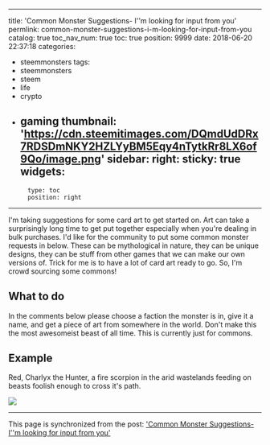
---
title: 'Common Monster Suggestions- I''m looking for input from you'
permlink: common-monster-suggestions-i-m-looking-for-input-from-you
catalog: true
toc_nav_num: true
toc: true
position: 9999
date: 2018-06-20 22:37:18
categories:
- steemmonsters
tags:
- steemmonsters
- steem
- life
- crypto
- gaming
thumbnail: 'https://cdn.steemitimages.com/DQmdUdDRx7RDSDmNKY2HZLYyBM5Eqy4nTytkRr8LX6of9Qo/image.png'
sidebar:
    right:
        sticky: true
widgets:
    -
        type: toc
        position: right
---


I'm taking suggestions for some card art to get started on.  Art can take a surprisingly long time to get put together especially when you're dealing in bulk purchases.  I'd like for the community to put some common monster requests in below.  These can be mythological in nature, they can be unique designs, they can be stuff from other games that we can make our own versions of.  Trick for me is to have a lot of card art ready to go.  So, I'm crowd sourcing some commons!

## What to do

In the comments below please choose a faction the monster is in, give it a name, and get a piece of art from somewhere in the world.  Don't make this the most awesomeist beast of all time.  This is currently just for commons.

## Example

Red, Charlyx the Hunter, a fire scorpion in the arid wastelands feeding on beasts foolish enough to cross it's path.

![](https://cdn.steemitimages.com/DQmdUdDRx7RDSDmNKY2HZLYyBM5Eqy4nTytkRr8LX6of9Qo/image.png)

- - -

This page is synchronized from the post: ['Common Monster Suggestions- I''m looking for input from you'](https://steemit.com/@aggroed/common-monster-suggestions-i-m-looking-for-input-from-you)
